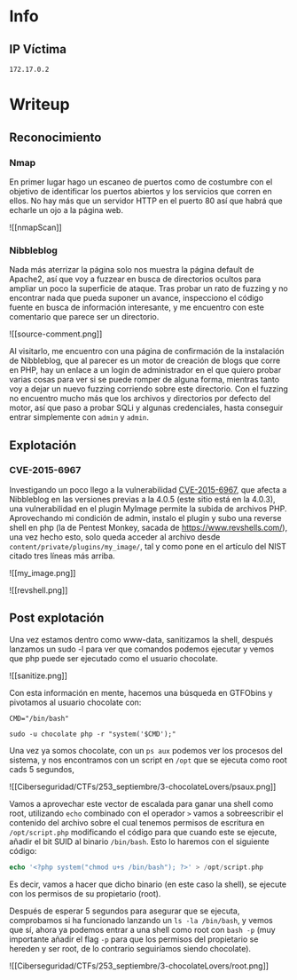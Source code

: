 # Info
## IP Víctima
```
172.17.0.2
```
# Writeup

## Reconocimiento
### Nmap
En primer lugar hago un escaneo de puertos como de costumbre con el objetivo de identificar los puertos abiertos y los servicios que corren en ellos. No hay más que un servidor HTTP en el puerto 80 así que habrá que echarle un ojo a la página web.

![[nmapScan]]

### Nibbleblog
Nada más aterrizar la página solo nos muestra la página default de Apache2, así que voy a fuzzear en busca de directorios ocultos para ampliar un poco la superficie de ataque. Tras probar un rato de fuzzing y no encontrar nada que pueda suponer un avance, inspecciono el código fuente en busca de información interesante, y me encuentro con este comentario que parece ser un directorio.

![[source-comment.png]]

Al visitarlo, me encuentro con una página de confirmación de la instalación de Nibbleblog, que al parecer es un motor de creación de blogs que corre en PHP, hay un enlace a un login de administrador en el que quiero probar varias cosas para ver si se puede romper de alguna forma, mientras tanto voy a dejar un nuevo fuzzing corriendo sobre este directorio.
Con el fuzzing no encuentro mucho más que los archivos y directorios por defecto del motor, así que paso a probar SQLi y algunas credenciales, hasta conseguir entrar simplemente con `admin` y `admin`. 
## Explotación
### CVE-2015-6967
Investigando un poco llego a la vulnerabilidad [CVE-2015-6967](https://nvd.nist.gov/vuln/detail/CVE-2015-6967), que afecta a Nibbleblog en las versiones previas a la 4.0.5 (este sitio está en la 4.0.3), una vulnerabilidad en el plugin MyImage permite la subida de archivos PHP. Aprovechando mi condición de admin, instalo el plugin y subo una reverse shell en php (la de Pentest Monkey, sacada de https://www.revshells.com/), una vez hecho esto, solo queda acceder al archivo desde `content/private/plugins/my_image/`, tal y como pone en el artículo del NIST citado tres líneas más arriba. 

![[my_image.png]]

![[revshell.png]]

## Post explotación
Una vez estamos dentro como www-data, sanitizamos la shell, después lanzamos un sudo -l para ver que comandos podemos ejecutar y vemos que php puede ser ejecutado como el usuario chocolate.

![[sanitize.png]]

Con esta información en mente, hacemos una búsqueda en GTFObins y pivotamos al usuario chocolate con:
```
CMD="/bin/bash"
```
```
sudo -u chocolate php -r "system('$CMD');"
```

Una vez ya somos chocolate, con un `ps aux` podemos ver los procesos del sistema, y nos encontramos con un script en `/opt` que se ejecuta como root cads 5 segundos,

![[Ciberseguridad/CTFs/253_septiembre/3-chocolateLovers/psaux.png]]

Vamos a aprovechar este vector de escalada para ganar una shell como root, utilizando `echo` combinado con el operador `>` vamos a sobreescribir el contenido del archivo sobre el cual tenemos permisos de escritura en `/opt/script.php` modificando el código para que cuando este se ejecute, añadir el bit SUID al binario `/bin/bash`. Esto lo haremos con el siguiente código:

```php
echo '<?php system("chmod u+s /bin/bash"); ?>' > /opt/script.php
```

Es decir, vamos a hacer que dicho binario (en este caso la shell), se ejecute con los permisos de su propietario (root).

Después de esperar 5 segundos para asegurar que se ejecuta, comprobamos si ha funcionado lanzando un `ls -la /bin/bash`, y vemos que sí, ahora ya podemos entrar a una shell como root con `bash -p` (muy importante añadir el flag `-p` para que los permisos del propietario se hereden y ser root, de lo contrario seguiríamos siendo chocolate).

![[Ciberseguridad/CTFs/253_septiembre/3-chocolateLovers/root.png]]
